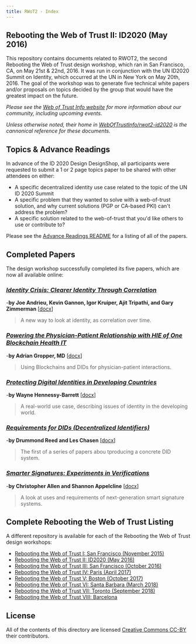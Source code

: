 ```yaml
---
title: RWoT2 - Index
---
```

## Rebooting the Web of Trust II: ID2020 (May 2016)

This repository contains documents related to RWOT2, the second Rebooting the Web of Trust design workshop, which ran in San Francisco, CA, on May 21st & 22nd, 2016. It was run in conjunction with the UN ID2020 Summit on Identity, which occurred at the UN in New York on May 20th, 2016. The goal of the workshop was to generate five technical white papers and/or proposals on topics decided by the group that would have the greatest impact on the future.

_Please see the [Web of Trust Info website](http://www.weboftrust.info/) for more information about our community, including upcoming events._

*Unless otherwise noted, their home in [WebOfTrustInfo/rwot2-id2020](https://github.com/WebOfTrustInfo/rwot2-id2020) is the cannonical reference for these documents.*

##  Topics & Advance Readings

In advance of the ID 2020 Design DesignShop, all participants were requested to submit a 1 or 2 page topics paper to be shared with other attendees on either:

* A specific decentralized identity use case related to the topic of the UN ID 2020 Summit
* A specific problem that they wanted to solve with a web-of-trust solution, and why current solutions (PGP or CA-based PKI) can't address the problem?
*  A specific solution related to the web-of-trust that you'd like others to use or contribute to?

Please see the [Advance Readings README](topics-and-advance-readings) for a listing of all of the papers.

## Completed Papers

The design workshop successfully completed its five papers, which are now all available online:

### [*Identity Crisis: Clearer Identity Through Correlation*](final-documents/identity-crisis.pdf)
-**by Joe Andrieu, Kevin Gannon, Igor Kruiper, Ajit Tripathi, and Gary Zimmerman**  [[docx](https://github.com/WebOfTrustInfo/rwot2-id2020/blob/master/final-documents/identity-crisis.docx?raw=true)]


> A new way to look at identity, as correlation over time.

### [*Powering the Physician-Patient Relationship with HIE of One Blockchain Health IT*](final-documents/physician-patient-relationship.pdf)
-**by Adrian Gropper, MD**  [[docx](https://github.com/WebOfTrustInfo/rwot2-id2020/blob/master/final-documents/physician-patient-relationship.docx?raw=true)]

> Using Blockchains and DIDs for physician-patient interactions.

### [*Protecting Digital Identities in Developing Countries*](final-documents/protecting-digital-identities-in-developing-countries.pdf) 
-**by Wayne Hennessy-Barrett** [[docx](https://github.com/WebOfTrustInfo/rwot2-id2020/blob/master/final-documents/protecting-digital-identities-in-developing-countries.docx?raw=true)]

> A real-world use case, describing issues of identity in the developing world.

### [*Requirements for DIDs (Decentralized Identifiers)*](final-documents/requirements-for-dids.pdf) 
-**by Drummond Reed and Les Chasen** [[docx](https://github.com/WebOfTrustInfo/rwot2-id2020/blob/master/final-documents/requirements-for-dids.docx?raw=true)]

> The first of a series of papers abou tproducing a concrete DID system.

### [*Smarter Signatures: Experiments in Verifications*](final-documents/smarter-signatures.pdf) 
-**by Christopher Allen and Shannon Appelcline** [[docx](https://github.com/WebOfTrustInfo/rwot2-id2020/blob/master/final-documents/smarter-signatures.docx?raw=true)]

> A look at uses and requirements of next-generation smart signature systems.


## Complete Rebooting the Web of Trust Listing

A different repository is available for each of the Rebooting the Web of Trust design workshops:

* [Rebooting the Web of Trust I: San Francisco (November 2015)](../RWoT1/)
* [Rebooting the Web of Trust II: ID2020 (May 2016)](../RWoT2)
* [Rebooting the Web of Trust III: San Francisco (October 2016)](../RWoT3)
* [Rebooting the Web of Trust IV: Paris (April 2017)](../RWoT4)
* [Rebooting the Web of Trust V: Boston (October 2017)](../RWoT5)
* [Rebooting the Web of Trust VI: Santa Barbara (March 2018)](../RWoT5)
* [Rebooting the Web of Trust VII: Toronto (September 2018)](../RWoT7)
* [Rebooting the Web of Trust VIII: Barcelona](../RWoT8)

## License

All of the contents of this directory are licensed [Creative Commons CC-BY](../LICENSE-CC-BY-4.0/) their contributors.
